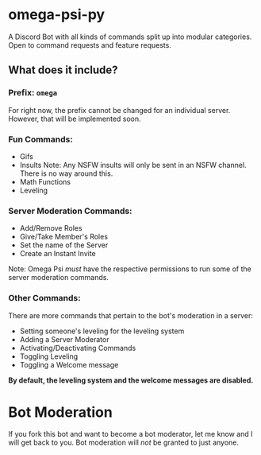 # omega-psi-py
A Discord Bot with all kinds of commands split up into modular categories. Open to command requests and feature requests.

## What does it include?

### Prefix: `omega`
  For right now, the prefix cannot be changed for an individual server. However, that will be implemented soon.
### Fun Commands:
 * Gifs
 * Insults
    Note: Any NSFW insults will only be sent in an NSFW channel. There is no way around this.
 * Math Functions
 * Leveling

### Server Moderation Commands:
 * Add/Remove Roles
 * Give/Take Member's Roles
 * Set the name of the Server
 * Create an Instant Invite
 
 Note: Omega Psi *must* have the respective permissions to run some of the server moderation commands.
 
### Other Commands:
  There are more commands that pertain to the bot's moderation in a server:
   * Setting someone's leveling for the leveling system
   * Adding a Server Moderator
   * Activating/Deactivating Commands
   * Toggling Leveling
   * Toggling a Welcome message

**By default, the leveling system and the welcome messages are disabled.**

# Bot Moderation
If you fork this bot and want to become a bot moderator, let me know and I will get back to you.
Bot moderation will *not* be granted to just anyone.

